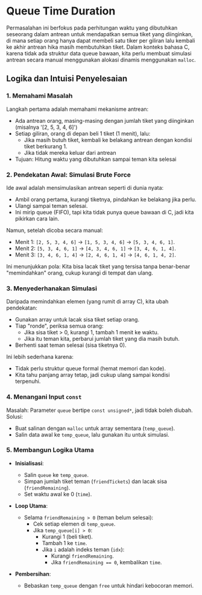 # Queue Time Duration
Permasalahan ini berfokus pada perhitungan waktu yang dibutuhkan seseorang dalam antrean untuk mendapatkan semua tiket yang diinginkan, di mana setiap orang hanya dapat membeli satu tiker per giliran lalu kembali ke akhir antrean hika masih membutuhkan tiket. Dalam konteks bahasa C, karena tidak ada struktur data queue bawaan, kita perlu membuat simulasi antrean secara manual menggunakan alokasi dinamis menggunakan `malloc`.

## Logika dan Intuisi Penyelesaian
### 1. Memahami Masalah
Langkah pertama adalah memahami mekanisme antrean:
- Ada antrean orang, masing-masing dengan jumlah tiket yang diinginkan (misalnya '[2, 5, 3, 4, 6]')
- Setiap giliran, orang di depan beli 1 tiket (1 menit), lalu:
    - Jika masih butuh tiket, kembali ke belakang antrean dengan kondisi tiket berkurang 1.
    - Jika tidak mereka keluar dari antrean
- Tujuan: Hitung waktu yang dibutuhkan sampai teman kita selesai

### 2. Pendekatan Awal: Simulasi Brute Force
Ide awal adalah mensimulasikan antrean seperti di dunia nyata:
- Ambil orang pertama, kurangi tiketnya, pindahkan ke belakang jika perlu.
- Ulangi sampai teman selesai.
- Ini mirip queue (FIFO), tapi kita tidak punya queue bawaan di C, jadi kita pikirkan cara lain.

Namun, setelah dicoba secara manual:
- Menit 1: `[2, 5, 3, 4, 6]` → `[1, 5, 3, 4, 6]` → `[5, 3, 4, 6, 1]`.
- Menit 2: `[5, 3, 4, 6, 1]` → `[4, 3, 4, 6, 1]` → `[3, 4, 6, 1, 4]`.
- Menit 3: `[3, 4, 6, 1, 4]` → `[2, 4, 6, 1, 4]` → `[4, 6, 1, 4, 2]`.

Ini menunjukkan pola: Kita bisa lacak tiket yang tersisa tanpa benar-benar "memindahkan" orang, cukup kurangi di tempat dan ulang.

### 3. Menyederhanakan Simulasi
Daripada memindahkan elemen (yang rumit di array C), kita ubah pendekatan:
- Gunakan array untuk lacak sisa tiket setiap orang.
- Tiap "ronde", periksa semua orang:
  - Jika sisa tiket > 0, kurangi 1, tambah 1 menit ke waktu.
  - Jika itu teman kita, perbarui jumlah tiket yang dia masih butuh.
- Berhenti saat teman selesai (sisa tiketnya 0).

Ini lebih sederhana karena:
- Tidak perlu struktur queue formal (hemat memori dan kode).
- Kita tahu panjang array tetap, jadi cukup ulang sampai kondisi terpenuhi.

### 4. Menangani Input `const`
Masalah: Parameter `queue` bertipe `const unsigned*`, jadi tidak boleh diubah. Solusi:
- Buat salinan dengan `malloc` untuk array sementara (`temp_queue`).
- Salin data awal ke `temp_queue`, lalu gunakan itu untuk simulasi.

### 5. Membangun Logika Utama
- **Inisialisasi**:
  - Salin `queue` ke `temp_queue`.
  - Simpan jumlah tiket teman (`friendTickets`) dan lacak sisa (`friendRemaining`).
  - Set waktu awal ke 0 (`time`).

- **Loop Utama**:
  - Selama `friendRemaining > 0` (teman belum selesai):
    - Cek setiap elemen di `temp_queue`.
    - Jika `temp_queue[i] > 0`:
      - Kurangi 1 (beli tiket).
      - Tambah 1 ke `time`.
      - Jika `i` adalah indeks teman (`idx`):
        - Kurangi `friendRemaining`.
        - Jika `friendRemaining == 0`, kembalikan `time`.

- **Pembersihan**:
  - Bebaskan `temp_queue` dengan `free` untuk hindari kebocoran memori.

